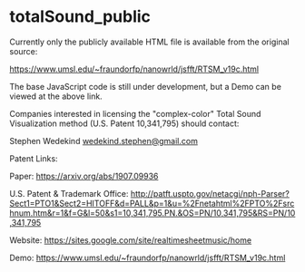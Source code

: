 # totalSound_public

Currently only the publicly available HTML file is available from the original source: 

https://www.umsl.edu/~fraundorfp/nanowrld/jsfft/RTSM_v19c.html

The base JavaScript code is still under development, but a Demo can be viewed at the above link. 

Companies interested in licensing the "complex-color" Total Sound Visualization method (U.S. Patent 10,341,795) should contact:

Stephen Wedekind
wedekind.stephen@gmail.com


Patent Links:

Paper: 
https://arxiv.org/abs/1907.09936

U.S. Patent & Trademark Office:
http://patft.uspto.gov/netacgi/nph-Parser?Sect1=PTO1&Sect2=HITOFF&d=PALL&p=1&u=%2Fnetahtml%2FPTO%2Fsrchnum.htm&r=1&f=G&l=50&s1=10,341,795.PN.&OS=PN/10,341,795&RS=PN/10,341,795

Website:
https://sites.google.com/site/realtimesheetmusic/home

Demo:
https://www.umsl.edu/~fraundorfp/nanowrld/jsfft/RTSM_v19c.html
